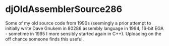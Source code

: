 # djOldAssemblerSource286
Some of my old source code from 1990s (seemingly a prior attempt to initially write Dave Gnukem in 80286 assembly language in 1994, 16-bit EGA - sometime in 1995 I more sensibly started again in C++). Uploading on the off chance someone finds this useful.
